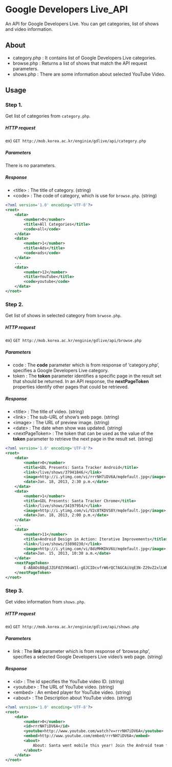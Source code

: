 # Google Developers Live_API

An API for Google Developers Live. You can get categories, list of shows and video information.

## About

* category.php : It contains list of Google Developers Live categories.
* browse.php : Returns a list of shows that match the API request parameters.
* shows.php	 : There are some information about selected YouTube Video.

## Usage

### Step 1.
Get list of categories from `category.php`.


##### HTTP request
ex) `GET http://mob.korea.ac.kr/enginie/gdlive/api/category.php`


##### Parameters
There is no parameters.


##### Response
* \<title\> : The title of category. (string)
* \<code\> : The code of category, which is use for `browse.php`. (string)

```xml
<?xml version='1.0' encoding='UTF-8'?>
<root>
	<data>
		<number>0</number>
		<title>All Categories</title>
		<code>all</code>
	</data>
	<data>
		<number>1</number>
		<title>Ads</title>
		<code>ads</code>
	</data>
	...
	<data>
		<number>12</number>
		<title>YouTube</title>
		<code>youtube</code>
	</data>
</root>
```


### Step 2.
Get list of shows in selected category from `brwose.php`.


##### HTTP request
ex) `GET http://mob.korea.ac.kr/enginie/gdlive/api/browse.php`


##### Parameters
* code : The **code** parameter which is from response of ‘category.php’, specifies a Google Developers Live category.
* token : The **token** parameter identifies a specific page in the result set that should be returned. In an API response, the **nextPageToken** properties identify other pages that could be retrieved.


##### Response
* \<title\> : The title of video. (string)
* \<link\> : The sub-URL of show’s web page. (string)
* \<image\> : The URL of preview image. (string)
* \<date\> : The date when show was updated. (string)
* \<nextPageToken\> : The token that can be used as the value of the **token** parameter to retrieve the next page in the result set. (string)

```xml
<?xml version='1.0' encoding='UTF-8'?>
<root>
	<data>
		<number>0</number>
		<title>GDL Presents: Santa Tracker Android</title>
		<link>/live/shows/37941846/</link>
		<image>http://i.ytimg.com/vi/rrrNH7iDV6A/mqdefault.jpg</image>
		<date>Jan. 18, 2013, 2:30 p.m.</date>
	</data>
	<data>
		<number>1</number>
		<title>GDL Presents: Santa Tracker Chrome</title>
		<link>/live/shows/34197954/</link>
		<image>http://i.ytimg.com/vi/V2c8TKDVS8Y/mqdefault.jpg</image>
		<date>Jan. 18, 2013, 2:00 p.m.</date>
	</data>
	...
	<data>
		<number>11</number>
		<title>Android Design in Action: Iterative Improvements</title>
		<link>/live/shows/33890230/</link>
		<image>http://i.ytimg.com/vi/8dzMHKDkV6U/mqdefault.jpg</image>
		<date>Jan. 15, 2013, 10:30 a.m.</date>
	</data>
	<nextPageToken>
		E-ABAOsB8gEJZGF0ZV90aW1l-gEJCIDcvfrW6rQC7AGCAiVqE3N-Z29vZ2xlLWRldmVsb3BlcnNyDgsSBUV2ZW50GLa_lBAMFA==
	</nextPageToken>
</root>
```


### Step 3.
Get video information from `shows.php`.


##### HTTP request
ex) `GET http://mob.korea.ac.kr/enginie/gdlive/api/shows.php`


##### Parameters
* link : The **link** parameter which is from response of ‘browse.php’, specifies a selected Google Developers Live video’s web page. (string)


##### Response
* \<id\> : The id specifies the YouTube video ID. (string)
* \<youtube\> : The URL of YouTube video. (string)
* \<embed\> : An embed player for YouTube video. (string)
* \<about\> : The Description about YouTube video. (string)

```xml
<?xml version='1.0' encoding='UTF-8'?>
<root>
	<data>
		<number>0</number>
		<id>rrrNH7iDV6A</id>
		<youtube>http://www.youtube.com/watch?v=rrrNH7iDV6A</youtube>
		<embed>http://www.youtube.com/embed/rrrNH7iDV6A</embed>
		<about>
			About: Santa went mobile this year! Join the Android team for a behind-the-scenes look at the making-of the Santa Tracker mobile app.
		</about>
	</data>
</root>
```
